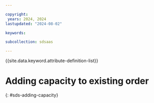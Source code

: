 ```yaml
---

copyright:
 years: 2024, 2024
lastupdated: "2024-08-02"

keywords:

subcollection: sdsaas

---
```


{{site.data.keyword.attribute-definition-list}}

# Adding capacity to existing order
{: #sds-adding-capacity}


